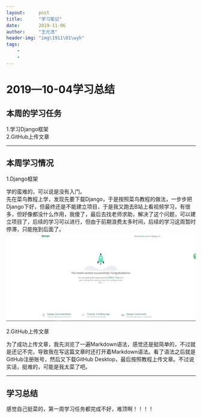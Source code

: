 ```yaml
---
layout:     post
title:      "学习笔记"
date:       2019-11-06
author:     "王元浩"
header-img: "img\1911\01\wyh"
tags:
    - 
    - 
---
```

# 2019—10-04学习总结

## 本周的学习任务  

1.学习Django框架  
2.GitHub上传文章  

---

## 本周学习情况

1.Django框架

学的蛮难的，可以说是没有入门。  
先在菜鸟教程上学，发现先要下载Django，于是按照菜鸟教程的做法，一步步把Django下好，但最终还是不能建立项目，于是我又跑去B站上看视频学习，有很多，但好像都没什么作用，我傻了，最后去找老师求助，解决了这个问题，可以建立项目了，后续的学习可以进行，但由于前期浪费太多时间，后续的学习这周暂时停滞，只能拖到后面了。  
![](img/1911/01/001.png)

2.GitHub上传文章 

为了成功上传文章，我先浏览了一遍Markdown语法，感觉还是挺简单的，不过就是还记不完，导致我在写这篇文章时还打开着Markdown语法。看了语法之后就是GitHub注册账号，然后又下载GitHub Desktop，最后按照教程上传文章。不过说实话，挺难的，可能是我太菜了吧。  

---  
## 学习总结  
感觉自己挺菜的，第一周学习任务都完成不好，难顶啊！！！！  

